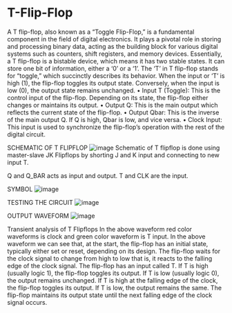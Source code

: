 # T-Flip-Flop
A T flip-flop, also known as a “Toggle Flip-Flop,” is a fundamental component in the field of digital electronics. It plays a pivotal role in storing and processing binary data, acting as the building block for various digital systems such as counters, shift registers, and memory devices. Essentially, a T flip-flop is a bistable device, which means it has two stable states. It can store one bit of information, either a ‘0’ or a ‘1’. The ‘T’ in T flip-flop stands for “toggle,” which succinctly describes its behavior. When the input or ‘T’ is high (1), the flip-flop toggles its output state. Conversely, when the input is low (0), the output state remains unchanged. 
•	Input T (Toggle): This is the control input of the flip-flop. Depending on its state, the flip-flop either changes or maintains its output.
•	Output Q: This is the main output which reflects the current state of the flip-flop.
•	Output Qbar: This is the inverse of the main output Q. If Q is high, Qbar is low, and vice versa.
•	Clock Input: This input is used to synchronize the flip-flop’s operation with the rest of the digital circuit.

SCHEMATIC OF T FLIPFLOP 
![image](https://github.com/user-attachments/assets/44cd18ad-fee9-4d40-ac36-54b448edf9ba)
Schematic of T flipflop is done using master-slave JK Flipflops by shorting J and K input and connecting to new input T.

Q and Q_BAR acts as input and output. T and CLK  are the input.

SYMBOL
![image](https://github.com/user-attachments/assets/7fabbbdf-6386-4d1e-a164-42cbab99eb1f)

TESTING THE CIRCUIT
![image](https://github.com/user-attachments/assets/86f293fa-f0d8-480b-978a-263f1980dd1a)

OUTPUT WAVEFORM
![image](https://github.com/user-attachments/assets/8c486fb1-55dd-44b7-826b-7e036111e6a5)

Transient analysis of T Flipflops
In the above waveform red color waveforms is clock and green color waveform is T input. In the above waveform we can see that, at the start, the flip-flop has an initial state, typically either set or reset, depending on its design. The flip-flop waits for the clock signal to change from high to low that is, it reacts to the falling edge of the clock signal. The flip-flop has an input called T. If T is high (usually logic 1), the flip-flop toggles its output. If T is low (usually logic 0), the output remains unchanged. If T is high at the falling edge of the clock, the flip-flop toggles its output. If T is low, the output remains the same. The flip-flop maintains its output state until the next falling edge of the clock signal occurs.




